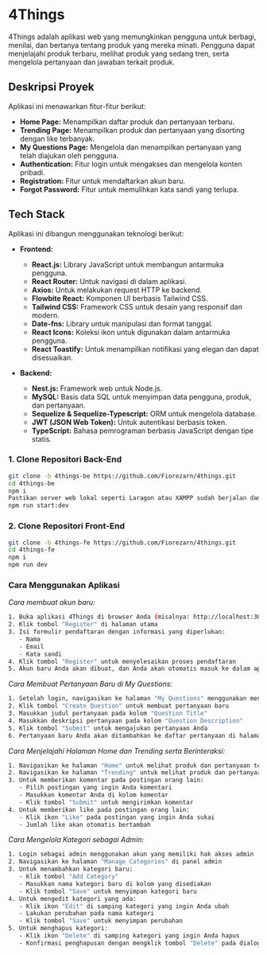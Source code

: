# 4Things

4Things adalah aplikasi web yang memungkinkan pengguna untuk berbagi, menilai, dan bertanya tentang produk yang mereka minati. Pengguna dapat menjelajahi produk terbaru, melihat produk yang sedang tren, serta mengelola pertanyaan dan jawaban terkait produk.

## Deskripsi Proyek

Aplikasi ini menawarkan fitur-fitur berikut:

- **Home Page:** Menampilkan daftar produk dan pertanyaan terbaru.
- **Trending Page:** Menampilkan produk dan pertanyaan yang disorting dengan like terbanyak.
- **My Questions Page:** Mengelola dan menampilkan pertanyaan yang telah diajukan oleh pengguna.
- **Authentication:** Fitur login untuk mengakses dan mengelola konten pribadi.
- **Registration:** Fitur untuk mendaftarkan akun baru.
- **Forgot Password:** Fitur untuk memulihkan kata sandi yang terlupa.

## Tech Stack

Aplikasi ini dibangun menggunakan teknologi berikut:

- **Frontend:**

  - **React.js:** Library JavaScript untuk membangun antarmuka pengguna.
  - **React Router:** Untuk navigasi di dalam aplikasi.
  - **Axios:** Untuk melakukan request HTTP ke backend.
  - **Flowbite React:** Komponen UI berbasis Tailwind CSS.
  - **Tailwind CSS:** Framework CSS untuk desain yang responsif dan modern.
  - **Date-fns:** Library untuk manipulasi dan format tanggal.
  - **React Icons:** Koleksi ikon untuk digunakan dalam antarmuka pengguna.
  - **React Toastify:** Untuk menampilkan notifikasi yang elegan dan dapat disesuaikan.

- **Backend:**

  - **Nest.js:** Framework web untuk Node.js.
  - **MySQL:** Basis data SQL untuk menyimpan data pengguna, produk, dan pertanyaan.
  - **Sequelize & Sequelize-Typescript:** ORM untuk mengelola database.
  - **JWT (JSON Web Token):** Untuk autentikasi berbasis token.
  - **TypeScript:** Bahasa pemrograman berbasis JavaScript dengan tipe statis.


### 1. Clone Repositori Back-End

```bash
git clone -b 4things-be https://github.com/Fiorezarn/4things.git
cd 4things-be
npm i
Pastikan server web lokal seperti Laragon atau XAMPP sudah berjalan dan terhubung dan buat database dengan nama 4things.
npm run start:dev
```

### 2. Clone Repositori Front-End

```bash
git clone -b 4things-fe https://github.com/Fiorezarn/4things.git
cd 4things-fe
npm i
npm run dev
```

### Cara Menggunakan Aplikasi

*Cara membuat akun baru:*

```bash
1. Buka aplikasi 4Things di browser Anda (misalnya: http://localhost:3000)
2. Klik tombol "Register" di halaman utama
3. Isi formulir pendaftaran dengan informasi yang diperlukan:
   - Nama
   - Email
   - Kata sandi
4. Klik tombol "Register" untuk menyelesaikan proses pendaftaran
5. Akun baru Anda akan dibuat, dan Anda akan otomatis masuk ke dalam aplikasi
```

*Cara Membuat Pertanyaan Baru di My Questions:*

```bash
1. Setelah login, navigasikan ke halaman "My Questions" menggunakan menu navigasi
2. Klik tombol "Create Question" untuk membuat pertanyaan baru
3. Masukkan judul pertanyaan pada kolom "Question Title"
4. Masukkan deskripsi pertanyaan pada kolom "Question Description"
5. Klik tombol "Submit" untuk mengajukan pertanyaan Anda
6. Pertanyaan baru Anda akan ditambahkan ke daftar pertanyaan di halaman "My Questions"
```

*Cara Menjelajahi Halaman Home dan Trending serta Berinteraksi:*

```bash
1. Navigasikan ke halaman "Home" untuk melihat produk dan pertanyaan terbaru
2. Navigasikan ke halaman "Trending" untuk melihat produk dan pertanyaan yang sedang trending berdasarkan jumlah like terbanyak
3. Untuk memberikan komentar pada postingan orang lain:
   - Pilih postingan yang ingin Anda komentari
   - Masukkan komentar Anda di kolom komentar
   - Klik tombol "Submit" untuk mengirimkan komentar
4. Untuk memberikan like pada postingan orang lain:
   - Klik ikon "Like" pada postingan yang ingin Anda sukai
   - Jumlah like akan otomatis bertambah
```

*Cara Mengelola Kategori sebagai Admin:*

```bash
1. Login sebagai admin menggunakan akun yang memiliki hak akses admin
2. Navigasikan ke halaman "Manage Categories" di panel admin
3. Untuk menambahkan kategori baru:
   - Klik tombol "Add Category"
   - Masukkan nama kategori baru di kolom yang disediakan
   - Klik tombol "Save" untuk menyimpan kategori baru
4. Untuk mengedit kategori yang ada:
   - Klik ikon "Edit" di samping kategori yang ingin Anda ubah
   - Lakukan perubahan pada nama kategori
   - Klik tombol "Save" untuk menyimpan perubahan
5. Untuk menghapus kategori:
   - Klik ikon "Delete" di samping kategori yang ingin Anda hapus
   - Konfirmasi penghapusan dengan mengklik tombol "Delete" pada dialog konfirmasi
```

